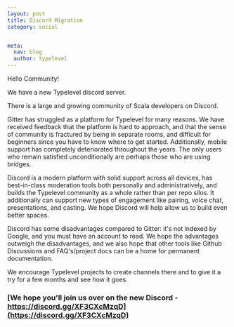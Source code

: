 ```yaml
---
layout: post
title: Discord Migration
category: social


meta:
  nav: blog
  author: typelevel
---
```


Hello Community!

We have a new Typelevel discord server.

There is a large and growing community of Scala developers on Discord.

Gitter has struggled as a platform for Typelevel for many reasons. We have received feedback that the platform is hard to approach,
and that the sense of community is fractured by being in separate rooms, and difficult for beginners since you have to know where to get started.
Additionally, mobile support has completely deteriorated throughout the years.
The only users who remain satisfied unconditionally are perhaps those who are using bridges.

Discord is a modern platform with solid support across all devices, has
best-in-class moderation tools both personally and administratively, and builds the Typelevel community as a whole rather than per repo silos. 
It additionally can support new types of engagement like pairing, voice chat, presentations, and casting.
We hope Discord will help allow us to build even better spaces.

Discord has some disadvantages compared to Gitter: it's not indexed by Google, and you must have an account to read.
We hope the advantages outweigh the disadvantages, 
and we also hope that other tools like Github Discussions and FAQ's/project docs can be a home for permanent documentation.

We encourage Typelevel projects to create channels there and to give it a try for a few months and see how it goes.

### [We hope you'll join us over on the new Discord - https://discord.gg/XF3CXcMzqD](https://discord.gg/XF3CXcMzqD)
